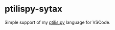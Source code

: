 # ptilispy-sytax 

Simple support of my [ptilis.py](https://github.com/stduhpf/ptilispy) language for VSCode.